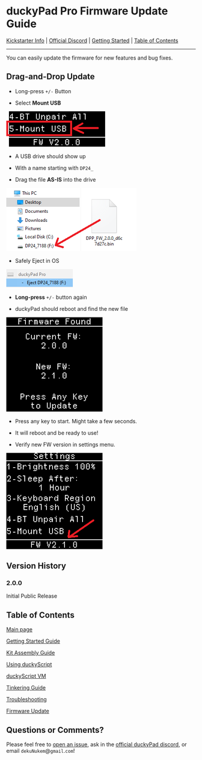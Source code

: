 # duckyPad Pro Firmware Update Guide

[Kickstarter Info](https://www.kickstarter.com/projects/dekunukem/duckypad-pro-advanced-macro-scripting-beyond-qmk-via) | [Official Discord](https://discord.gg/4sJCBx5) | [Getting Started](getting_started.md) | [Table of Contents](#table-of-contents)

-----

You can easily update the firmware for new features and bug fixes.

## Drag-and-Drop Update

* Long-press `+/-` Button

* Select **Mount USB**

![Alt text](../resources/photos/tinker/mount.png)

* A USB drive should show up

* With a name starting with `DP24_`

* Drag the file **AS-IS** into the drive

![Alt text](../resources/photos/tinker/drag.png)

* Safely Eject in OS

![Alt text](../resources/photos/tinker/eject.png)

* **Long-press** `+/-` button again

* duckyPad should reboot and find the new file

![Alt text](../resources/photos/tinker/update.png)

* Press any key to start. Might take a few seconds.

* It will reboot and be ready to use!

* Verify new FW version in settings menu.

![Alt text](../resources/photos/tinker/newver.png)

## Version History

### 2.0.0

Initial Public Release

## Table of Contents

[Main page](../README.md)

[Getting Started Guide](getting_started.md)

[Kit Assembly Guide](kit_assembly.md)

[Using duckyScript](duckyscript_info.md)

[duckyScript VM](bytecode_vm.md)

[Tinkering Guide](tinkering_guide.md)

[Troubleshooting](troubleshooting.md)

[Firmware Update](fw_update.md)

## Questions or Comments?

Please feel free to [open an issue](https://github.com/dekuNukem/duckypad-pro/issues), ask in the [official duckyPad discord](https://discord.gg/4sJCBx5), or email `dekuNukem`@`gmail`.`com`!